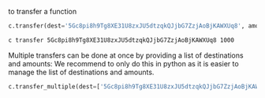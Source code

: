 to transfer a function

```python
c.transfer(dest='5Gc8pi8h9Tg8XE31U8zxJU5dtzqkQJjbG7ZzjAoBjKAWXUq8', amount=1000)
```
```bash
c transfer 5Gc8pi8h9Tg8XE31U8zxJU5dtzqkQJjbG7ZzjAoBjKAWXUq8 1000
```

Multiple transfers can be done at once by providing a list of destinations and amounts:
We recommend to only do this in python as it is easier to manage the list of destinations and amounts.

```python
c.transfer_multiple(dest=['5Gc8pi8h9Tg8XE31U8zxJU5dtzqkQJjbG7ZzjAoBjKAWXUq8', '5Gc8pi8h9Tg8XE31U8zxJU5dtzqkQJjbG7ZzjAoBjKAWXUq8'], amount=[1000, 2000])
```